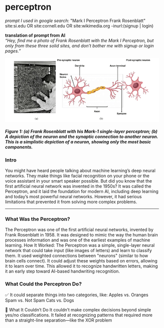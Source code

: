 # perceptron


*prompt I used in google search:*
"Mark I Perceptron Frank Rosenblatt" site:si.edu OR site:cornell.edu OR site:wikimedia.org -inurl:(signup | login)

**translation of prompt from AI**</br>
*“Hey, find me a photo of Frank Rosenblatt with the Mark I Perceptron, but only from these three solid sites, and don’t bother me with signup or login pages.”*

<img src="https://raw.githubusercontent.com/ashleysally00/perceptron/main/Frank-Rosenblatt-with-his-Mark-1-single-layer-perceptron-b-A-depiction-of-the.png" width="650" alt="Frank Rosenblatt with Mark 1 Perceptron">

##### *Figure 1: (a) Frank Rosenblatt with his Mark-1 single-layer perceptron; (b) A depiction of the neuron and the synaptic connection to another neuron. This is a simplistic depiction of a neuron, showing only the most basic components.*

### Intro
You might have heard people talking about machine learning’s deep neural networks. They make things like facial recognition on your phone or the voice assistant in your smart speaker possible. But did you know that the first artificial neural network was invented in the 1950s?
It was called the Perceptron, and it laid the foundation for modern AI, including deep learning and today’s most powerful neural networks. However, it had serious limitations that prevented it from solving more complex problems.
_____________
### What Was the Perceptron?

The Perceptron was one of the first artificial neural networks, invented by Frank Rosenblatt in 1958. It was designed to mimic the way the human brain processes information and was one of the earliest examples of machine learning.
How It Worked:
The Perceptron was a simple, single-layer neural network that could take input (like images of letters) and learn to classify them.
It used weighted connections between "neurons" (similar to how brain cells connect).
It could adjust these weights based on errors, allowing it to learn over time.
This allowed it to recognize handwritten letters, making it an early step toward AI-based handwriting recognition.

### What Could the Perceptron Do?
✅ It could separate things into two categories, like:
Apples vs. Oranges
Spam vs. Not Spam
Cats vs. Dogs

🚫 What It Couldn’t Do
It couldn’t make complex decisions beyond simple yes/no classifications.
It failed at recognizing patterns that required more than a straight-line separation—like the XOR problem
